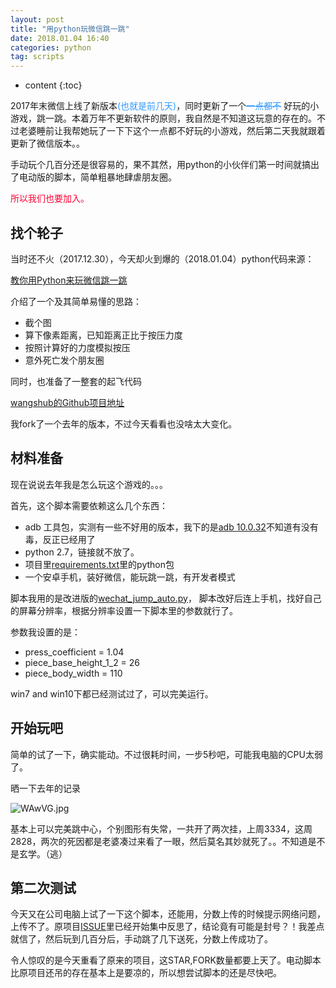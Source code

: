 ```yaml
---
layout: post
title: "用python玩微信跳一跳"
date: 2018.01.04 16:40
categories: python
tag: scripts
---
```

* content
{:toc}


2017年末微信上线了新版本<font color="#3399FF">(也就是前几天)</font>，同时更新了一个<font color="#3399FF"><del>一点都不</del></font> 好玩的小游戏，跳一跳。本着万年不更新软件的原则，我自然是不知道这玩意的存在的。不过老婆睡前让我帮她玩了一下下这个一点都不好玩的小游戏，然后第二天我就跟着更新了微信版本。。

手动玩个几百分还是很容易的，果不其然，用python的小伙伴们第一时间就搞出了电动版的脚本，简单粗暴地肆虐朋友圈。

<font color="#FF0033">所以我们也要加入。</font>

## 找个轮子

当时还不火（2017.12.30），今天却火到爆的（2018.01.04）python代码来源：

[教你用Python来玩微信跳一跳](https://zhuanlan.zhihu.com/p/32452473)

介绍了一个及其简单易懂的思路：

+ 截个图
+ 算下像素距离，已知距离正比于按压力度
+ 按照计算好的力度模拟按压
+ 意外死亡发个朋友圈

同时，也准备了一整套的起飞代码

[wangshub的Github项目地址](https://github.com/wangshub/wechat_jump_game)

我fork了一个去年的版本，不过今天看看也没啥太大变化。

## 材料准备

现在说说去年我是怎么玩这个游戏的。。。

首先，这个脚本需要依赖这么几个东西：

+ adb 工具包，实测有一些不好用的版本，我下的是[adb 10.0.32](http://ftp-idc.pconline.com.cn/7693126783c78c3af51339fad1873f9e/pub/download/201010/adb1.0.32.zip)不知道有没有毒，反正已经用了
+ python 2.7，链接就不放了。
+ 项目里[requirements.txt](https://github.com/wangshub/wechat_jump_game/blob/master/requirements.txt)里的python包
+ 一个安卓手机，装好微信，能玩跳一跳，有开发者模式

脚本我用的是改进版的[wechat_jump_auto.py](https://github.com/wangshub/wechat_jump_game/blob/master/wechat_jump_auto.py)，
脚本改好后连上手机，找好自己的屏幕分辨率，根据分辨率设置一下脚本里的参数就行了。

参数我设置的是：

+ press_coefficient = 1.04
+ piece_base_height_1_2 = 26
+ piece_body_width = 110

win7 and win10下都已经测试过了，可以完美运行。

## 开始玩吧

简单的试了一下，确实能动。不过很耗时间，一步5秒吧，可能我电脑的CPU太弱了。

晒一下去年的记录

![WAwVG.jpg](https://s1.ax2x.com/2018/01/04/WAwVG.jpg)

基本上可以完美跳中心，个别图形有失常，一共开了两次挂，上周3334，这周2828，两次的死因都是老婆凑过来看了一眼，然后莫名其妙就死了。。不知道是不是玄学。（逃）

## 第二次测试

今天又在公司电脑上试了一下这个脚本，还能用，分数上传的时候提示网络问题，上传不了。原项目[ISSUE](https://github.com/wangshub/wechat_jump_game/issues?page=14&q=is%3Aissue+is%3Aopen)里已经开始集中反思了，结论竟有可能是封号？！我差点就信了，然后玩到几百分后，手动跳了几下送死，分数上传成功了。

令人惊叹的是今天重看了原来的项目，这STAR,FORK数量都要上天了。电动脚本比原项目还吊的存在基本上是要凉的，所以想尝试脚本的还是尽快吧。